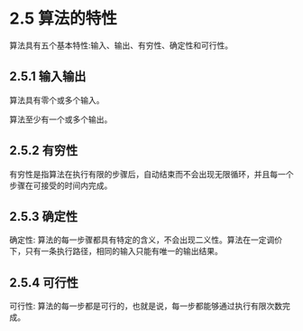 # 2.5 算法的特性
算法具有五个基本特性:输入、输出、有穷性、确定性和可行性。

## 2.5.1 输入输出
算法具有零个或多个输入。

算法至少有一个或多个输出。

## 2.5.2 有穷性
有穷性是指算法在执行有限的步骤后，自动结束而不会出现无限循环，并且每一个步骤在可接受的时间内完成。

## 2.5.3 确定性
确定性: 算法的每一步骤都具有特定的含义，不会出现二义性。算法在一定调价下，只有一条执行路径，相同的输入只能有唯一的输出结果。

## 2.5.4 可行性
可行性: 算法的每一步都是可行的，也就是说，每一步都能够通过执行有限次数完成。
